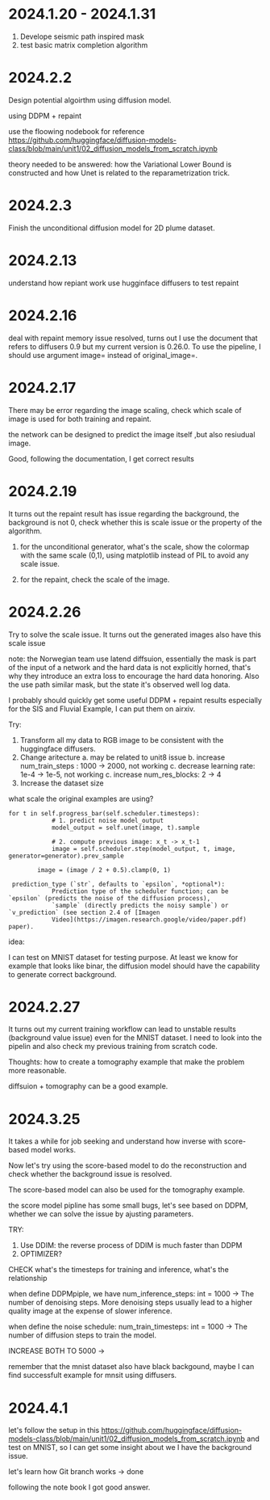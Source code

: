 # 2024.1.20 - 2024.1.31
1. Develope seismic path inspired mask
2. test basic matrix completion algorithm

# 2024.2.2
Design potential algoirthm using diffusion model.

using DDPM + repaint

use the floowing nodebook for reference
https://github.com/huggingface/diffusion-models-class/blob/main/unit1/02_diffusion_models_from_scratch.ipynb

theory needed to be answered: how the Variational Lower Bound is constructed and how Unet is related to the reparametrization trick.

# 2024.2.3
Finish the unconditional diffusion model for 2D plume dataset.

# 2024.2.13
understand how repiant work
use hugginface diffusers to test repaint

# 2024.2.16
deal with repaint memory issue
resolved, turns out I use the document that refers to diffusers 0.9 but my current version is 0.26.0. To use the pipeline, I should use argument image= instead of original_image=.

# 2024.2.17
There may be error regarding the image scaling, check which scale of image is used for both training and repaint.

the network can be designed to predict the image itself ,but also resiudual image.

Good, following the documentation, I get correct results

# 2024.2.19
It turns out the repaint result has issue regarding the background, the background is not 0, check whether this is scale issue or the property of the algorithm.

1) for the unconditional generator, what's the scale, show the colormap with the same scale (0,1), using matplotlib instead of PIL to avoid any scale issue.

2) for the repaint, check the scale of the image.

# 2024.2.26
Try to solve the scale issue. 
It turns out the generated images also have this scale issue

note: the Norwegian team use latend diffsuion, essentially the mask is part of the input of a network and the hard data is not explicitly horned, that's why they introduce an extra loss to encourage the hard data honoring. Also the use path similar mask, but the state it's observed well log data.

I probably should quickly get some useful DDPM + repaint results especially for the SIS and Fluvial Example, I can put them on airxiv.

Try:
1) Transform all my data to RGB image to be consistent with the huggingface diffusers.
2) Change aritecture
   a. may be related to unit8 issue
   b. increase num_train_steps : 1000 -> 2000, not working
   c. decrease learning rate: 1e-4 -> 1e-5, not working
   c. increase num_res_blocks: 2 -> 4
3) Increase the dataset size


what scale the original examples are using?

```
for t in self.progress_bar(self.scheduler.timesteps):
            # 1. predict noise model_output
            model_output = self.unet(image, t).sample

            # 2. compute previous image: x_t -> x_t-1
            image = self.scheduler.step(model_output, t, image, generator=generator).prev_sample

        image = (image / 2 + 0.5).clamp(0, 1)
```
```
 prediction_type (`str`, defaults to `epsilon`, *optional*):
            Prediction type of the scheduler function; can be `epsilon` (predicts the noise of the diffusion process),
            `sample` (directly predicts the noisy sample`) or `v_prediction` (see section 2.4 of [Imagen
            Video](https://imagen.research.google/video/paper.pdf) paper).
```
idea:

I can test on MNIST dataset for testing purpose.
At least we know for example that looks like binar, the diffusion model should have the capability to generate correct background.

# 2024.2.27
It turns out my current training workflow can lead to unstable results (background value issue) even for the MNIST dataset. I need to look into the pipelin and also check my previous training from scratch code.

Thoughts: how to create a tomography example that make the problem more reasonable. 

diffsuion + tomography can be a good example.


# 2024.3.25
It takes a while for job seeking and understand how inverse with score-based model works.

Now let's try using the score-based model to do the reconstruction and check whether the background issue is resolved. 

The score-based model can also be used for the tomography example.

the score model pipline has some small bugs,
let's see based on DDPM, whether we can solve the issue by ajusting parameters.

TRY:
1) Use DDIM: the reverse process of DDIM is much faster than DDPM
2) OPTIMIZER?

CHECK what's the timesteps for training and inference, what's the relationship

when define DDPMpiple, we have num_inference_steps: int = 1000 -> The number of denoising steps. More denoising steps usually lead to a higher quality image at the expense of slower inference.

when define the noise schedule: 
num_train_timesteps: int = 1000 -> The number of diffusion steps to train the model.

INCREASE BOTH TO 5000 -> 


remember that the mnist dataset also have black backgound, maybe I can find successfult example for mnsit using diffusers.


# 2024.4.1
let's follow the setup in this 
https://github.com/huggingface/diffusion-models-class/blob/main/unit1/02_diffusion_models_from_scratch.ipynb
and test on MNIST, so I can get some insight about we I have the background issue.

let's learn how Git branch works -> done

following the note book I got good answer.


